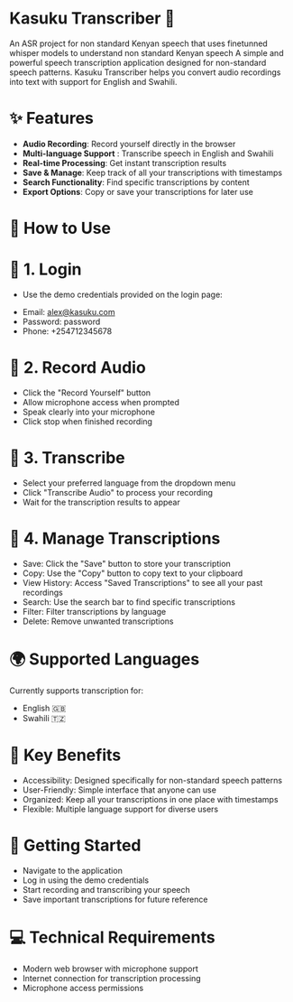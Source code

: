# Kasuku Transcriber 🦜
An ASR project for non standard Kenyan speech that uses finetunned whisper models to understand non standard Kenyan speech 
A simple and powerful speech transcription application designed for non-standard speech patterns. Kasuku Transcriber helps you convert audio recordings into text with support for English and Swahili.

# ✨ Features

* **Audio Recording**: Record yourself directly in the browser
* **Multi-language Support** : Transcribe speech in English and Swahili
* **Real-time Processing**: Get instant transcription results
* **Save & Manage**: Keep track of all your transcriptions with timestamps
* **Search Functionality**: Find specific transcriptions by content
* **Export Options**: Copy or save your transcriptions for later use

# 🚀 How to Use
# 🔐 1. Login

- Use the demo credentials provided on the login page:

* Email: alex@kasuku.com
* Password: password
* Phone: +254712345678



# 🎤 2. Record Audio

* Click the "Record Yourself" button
* Allow microphone access when prompted
* Speak clearly into your microphone
* Click stop when finished recording

# 📝 3. Transcribe

* Select your preferred language from the dropdown menu
* Click "Transcribe Audio" to process your recording
* Wait for the transcription results to appear

# 💾 4. Manage Transcriptions

* Save: Click the "Save" button to store your transcription
* Copy: Use the "Copy" button to copy text to your clipboard
* View History: Access "Saved Transcriptions" to see all your past recordings
* Search: Use the search bar to find specific transcriptions
* Filter: Filter transcriptions by language
* Delete: Remove unwanted transcriptions

# 🌍 Supported Languages
Currently supports transcription for:

* English 🇬🇧
* Swahili 🇹🇿

# 🎯 Key Benefits

* Accessibility: Designed specifically for non-standard speech patterns
* User-Friendly: Simple interface that anyone can use
* Organized: Keep all your transcriptions in one place with timestamps
* Flexible: Multiple language support for diverse users

# 🏁 Getting Started

* Navigate to the application
* Log in using the demo credentials
* Start recording and transcribing your speech
* Save important transcriptions for future reference

# 💻 Technical Requirements

* Modern web browser with microphone support
* Internet connection for transcription processing
* Microphone access permissions


